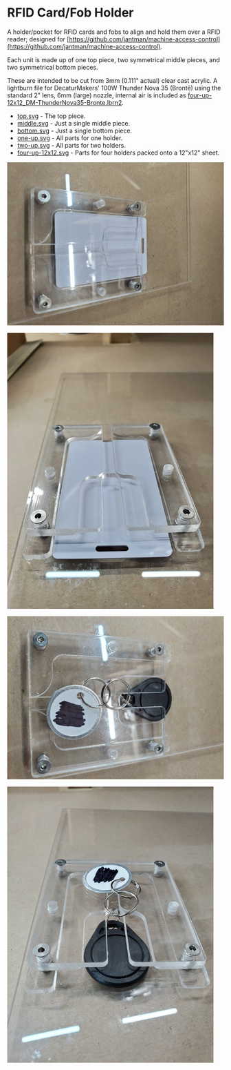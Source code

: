 # RFID Card/Fob Holder

A holder/pocket for RFID cards and fobs to align and hold them over a RFID reader; designed for [https://github.com/jantman/machine-access-control](https://github.com/jantman/machine-access-control).

Each unit is made up of one top piece, two symmetrical middle pieces, and two symmetrical bottom pieces.

These are intended to be cut from 3mm (0.111" actual) clear cast acrylic. A lightburn file for DecaturMakers' 100W Thunder Nova 35 (Brontē) using the standard 2" lens, 6mm (large) nozzle, internal air is included as [four-up-12x12_DM-ThunderNova35-Bronte.lbrn2](four-up-12x12_DM-ThunderNova35-Bronte.lbrn2).

* [top.svg](top.svg) - The top piece.
* [middle.svg](middle.svg) - Just a single middle piece.
* [bottom.svg](bottom.svg) - Just a single bottom piece.
* [one-up.svg](one-up.svg) - All parts for one holder.
* [two-up.svg](two-up.svg) - All parts for two holders.
* [four-up-12x12.svg](four-up-12x12.svg) - Parts for four holders packed onto a 12"x12" sheet.

[![photo of holder with card](card1_sm.jpg)](card1.jpg)

[![photo of holder with card](card2_sm.jpg)](card2.jpg)

[![photo of holder with key fob](fob1_sm.jpg)](fob1.jpg)

[![photo of holder with key fob](fob2_sm.jpg)](fob2.jpg)
